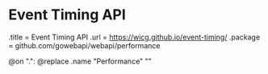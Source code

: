 # Event Timing API

.title = Event Timing API
.url = <https://wicg.github.io/event-timing/>
.package = github.com/gowebapi/webapi/performance

@on ".": @replace .name "Performance" ""
